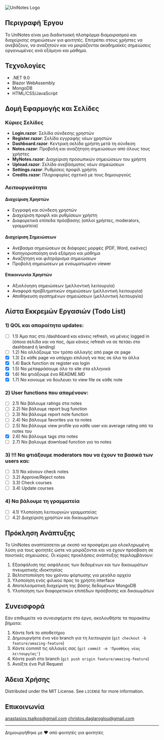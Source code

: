 ![UniNotes Logo]([wwwroot/logo.png](https://i.imgur.com/jMGS9uL.gif))

## Περιγραφή Έργου

Το UniNotes είναι μια διαδικτυακή πλατφόρμα διαμοιρασμού και διαχείρισης σημειώσεων για φοιτητές. Επιτρέπει στους χρήστες να ανεβάζουν, να αναζητούν και να μοιράζονται ακαδημαϊκές σημειώσεις οργανωμένες ανά εξάμηνο και μάθημα.

## Τεχνολογίες

- .NET 9.0
- Blazor WebAssembly
- MongoDB
- HTML/CSS/JavaScript

## Δομή Εφαρμογής και Σελίδες

### Κύριες Σελίδες
- **Login.razor**: Σελίδα σύνδεσης χρηστών
- **Register.razor**: Σελίδα εγγραφής νέων χρηστών
- **Dashboard.razor**: Κεντρική σελίδα χρήστη μετά τη σύνδεση
- **Notes.razor**: Προβολή και αναζήτηση σημειώσεων από όλους τους χρήστες
- **MyNotes.razor**: Διαχείριση προσωπικών σημειώσεων του χρήστη
- **Upload.razor**: Σελίδα ανεβάσματος νέων σημειώσεων
- **Settings.razor**: Ρυθμίσεις προφίλ χρήστη
- **Credits.razor**: Πληροφορίες σχετικά με τους δημιουργούς

### Λειτουργικότητα

#### Διαχείριση Χρηστών
- Εγγραφή και σύνδεση χρηστών
- Διαχείριση προφίλ και ρυθμίσεων χρήστη
- Διαφορετικά επίπεδα πρόσβασης (απλοί χρήστες, moderators, γραμματεία)

#### Διαχείριση Σημειώσεων
- Ανέβασμα σημειώσεων σε διάφορες μορφές (PDF, Word, εικόνες)
- Κατηγοριοποίηση ανά εξάμηνο και μάθημα
- Αναζήτηση και φιλτράρισμα σημειώσεων
- Προβολή σημειώσεων με ενσωματωμένο viewer

#### Επικοινωνία Χρηστών
- Αξιολόγηση σημειώσεων (μελλοντική λειτουργία)
- Αναφορά προβληματικών σημειώσεων (μελλοντική λειτουργία)
- Αποθήκευση αγαπημένων σημειώσεων (μελλοντική λειτουργία)

## Λίστα Εκκρεμών Εργασιών (Todo List)

### 1) QOL και απαραίτητα updates:
- [ ] 1.1) Άμα πας στο /dashboard και κάνεις refresh, να μένεις logged in (όποια σελίδα και να πας, άμα κάνεις refresh να σε πετάει στο dashboard ή landing)
- [ ] 1.2) Να αλλάξουμε τον τρόπο αλλαγής από page σε page
- [x] 1.3) Σε κάθε page να υπάρχει επιλογή να πας σε όλα τα άλλα
- [x] 1.4) Back function σε register και login
- [x] 1.5) Να μεταφράσουμε όλο το site στα ελληνικά
- [x] 1.6) Να φτιάξουμε ένα README.MD
- [x] 1.7) Nα κανουμε να δουλευει το view file σε κάθε note

### 2) User functions που απομένουν:
- [ ] 2.1) Να βάλουμε ratings στα notes
- [ ] 2.2) Να βάλουμε report bug function
- [ ] 2.3) Να βάλουμε report note function
- [ ] 2.4) Να βάλουμε favorites για τα notes
- [ ] 2.5) Να βάλουμε view profile για κάθε user και average rating από τα notes του
- [x] 2.6) Να βάλουμε tags στα notes
- [ ] 2.7) Να βαλουμε download function για τα notes

### 3) !!! Να φτιάξουμε moderators που να έχουν τα βασικά των users και:
- [ ] 3.1) Να κάνουν check notes
- [ ] 3.2) Approve/Reject notes
- [ ] 3.3) Check courses
- [ ] 3.4) Update courses

### 4) Να βάλουμε τη γραμματεία
- [ ] 4.1) Υλοποίηση λειτουργιών γραμματείας
- [ ] 4.2) Διαχείριση χρηστών και δικαιωμάτων

## Πρόκληση Ανάπτυξης

Το UniNotes αναπτύσσεται με σκοπό να προσφέρει μια ολοκληρωμένη λύση για τους φοιτητές ώστε να μοιράζονται και να έχουν πρόσβαση σε ποιοτικές σημειώσεις. Οι κύριες προκλήσεις ανάπτυξης περιλαμβάνουν:

1. Εξασφάλιση της ασφάλειας των δεδομένων και των δικαιωμάτων πνευματικής ιδιοκτησίας
2. Βελτιστοποίηση του χρόνου φόρτωσης για μεγάλα αρχεία
3. Υλοποίηση ενός φιλικού προς το χρήστη interface
4. Αποτελεσματική διαχείριση της βάσης δεδομένων MongoDB
5. Υλοποίηση των διαφορετικών επιπέδων πρόσβασης και δικαιωμάτων

## Συνεισφορά

Εάν επιθυμείτε να συνεισφέρετε στο έργο, ακολουθήστε τα παρακάτω βήματα:

1. Κάντε fork το αποθετήριο
2. Δημιουργήστε ένα νέο branch για τη λειτουργία (`git checkout -b feature/amazing-feature`)
3. Κάντε commit τις αλλαγές σας (`git commit -m 'Προσθήκη νέας λειτουργίας'`)
4. Κάντε push στο branch (`git push origin feature/amazing-feature`)
5. Ανοίξτε ένα Pull Request

## Άδεια Χρήσης

Distributed under the MIT License. See `LICENSE` for more information.

## Επικοινωνία

anastasios.tsalkos@gmail.com
christos.daglaroglou@gmail.com

---

Δημιουργήθηκε με ❤️ από φοιτητές για φοιτητές
